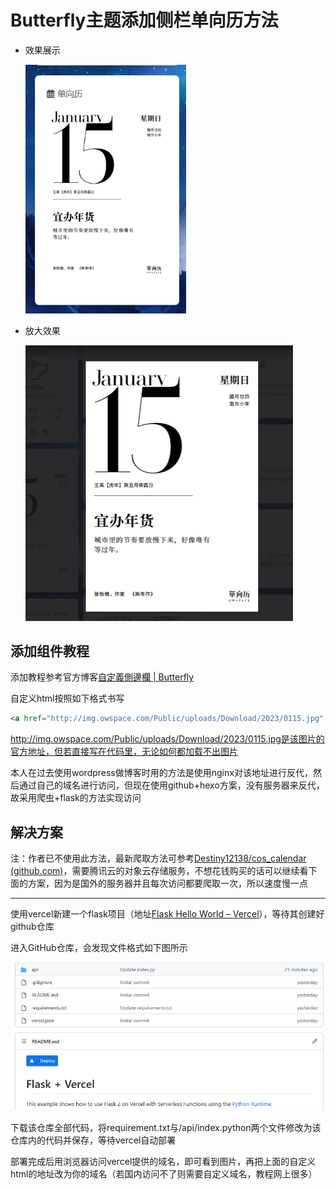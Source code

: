 # Butterfly主题添加侧栏单向历方法

* 效果展示

  <img src="README.assets\image-20230115114255033.png" style="zoom:80%;" />

* 放大效果

  <img src="README.assets\image-20230115114317368.png" style="zoom:50%;" />

  

## 添加组件教程

添加教程参考官方博客[自定義側邊欄 | Butterfly](https://butterfly.js.org/posts/ea33ab97/)

自定义html按照如下格式书写

```html
<a href="http://img.owspace.com/Public/uploads/Download/2023/0115.jpg" data-fancybox="gallery" data-caption="" data-thumb="http://img.owspace.com/Public/uploads/Download/2023/0115.jpg"><img class="image ows-calendar" src="http://img.owspace.com/Public/uploads/Download/2023/0115.jpg"></a>
```

http://img.owspace.com/Public/uploads/Download/2023/0115.jpg是该图片的官方地址，但若直接写在代码里，无论如何都加载不出图片

本人在过去使用wordpress做博客时用的方法是使用nginx对该地址进行反代，然后通过自己的域名进行访问，但现在使用github+hexo方案，没有服务器来反代，故采用爬虫+flask的方法实现访问

##  解决方案

注：作者已不使用此方法，最新爬取方法可参考[Destiny12138/cos_calendar (github.com)](https://github.com/Destiny12138/cos_calendar)，需要腾讯云的对象云存储服务，不想花钱购买的话可以继续看下面的方案，因为是国外的服务器并且每次访问都要爬取一次，所以速度慢一点

***

使用vercel新建一个flask项目（地址[Flask Hello World – Vercel](https://vercel.com/templates/python/flask-hello-world)），等待其创建好github仓库

进入GitHub仓库，会发现文件格式如下图所示

<img src="README.assets\image-20230115115212756.png" style="zoom:80%;" />

下载该仓库全部代码，将requirement.txt与/api/index.python两个文件修改为该仓库内的代码并保存，等待vercel自动部署

部署完成后用浏览器访问vercel提供的域名，即可看到图片，再把上面的自定义html的地址改为你的域名（若国内访问不了则需要自定义域名，教程网上很多）
